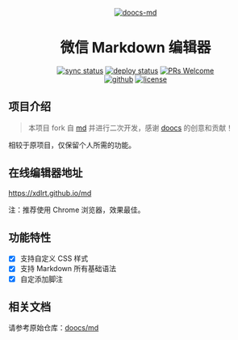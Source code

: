 <div align="center">

[![doocs-md](https://cdn.jsdelivr.net/gh/doocs/md/public/assets/images/logo-2.png)](https://github.com/doocs/md)

</div>

<h1 align="center">微信 Markdown 编辑器</h1>

<div align="center">

[![sync status](https://github.com/doocs/md/workflows/Sync/badge.svg)](https://github.com/xdlrt/md/actions) [![deploy status](https://github.com/xdlrt/md/workflows/Build%20and%20Deploy/badge.svg)](https://github.com/xdlrt/md/actions) [![PRs Welcome](https://badgen.net/badge/PRs/welcome/green)](../../pulls)<br> [![github](https://badgen.net/badge/⭐/GitHub/blue)](https://github.com/xdlrt/md) [![license](https://badgen.net/github/license/xdlrt/md)](./LICENSE)

</div>

## 项目介绍

> 本项目 fork 自 [md](https://github.com/doocs/md) 并进行二次开发，感谢 [doocs](https://github.com/doocs) 的创意和贡献！

相较于原项目，仅保留个人所需的功能。

## 在线编辑器地址

https://xdlrt.github.io/md

注：推荐使用 Chrome 浏览器，效果最佳。

## 功能特性

- [x] 支持自定义 CSS 样式
- [x] 支持 Markdown 所有基础语法
- [x] 自定添加脚注

## 相关文档
请参考原始仓库：[doocs/md](https://github.com/doocs/md)